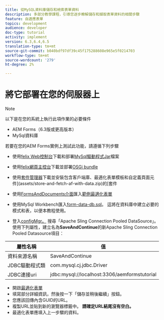 ```yaml
---
title: 從MySQL資料庫儲存和檢索表單資料
description: 多部分教學課程，引導您逐步瞭解儲存和擷取表單資料的相關步驟
feature: 自適應表單
topics: development
audience: developer
doc-type: tutorial
activity: implement
version: 6.3,6.4,6.5
translation-type: tm+mt
source-git-commit: b040bdf97df39c45f175288608e965e5f0214703
workflow-type: tm+mt
source-wordcount: '279'
ht-degree: 2%

---
```



# 將它部署在您的伺服器上

>[!NOTE]
>
>以下是在您的系統上執行此項作業的必要條件
>
>* AEM Forms（6.3版或更高版本）
>* MySql資料庫


若要在您的AEM Forms實例上測試此功能，請遵循下列步驟

* 使用[felix Web控制台](http://localhost:4502/system/console/bundles)下載和部署[MySql驅動程式Jar](assets/mysqldriver.jar)檔案
* 使用[felix網頁主控台](http://localhost:4502/system/console/bundles)下載並部署[OSGi bundle](assets/SaveAndContinue.SaveAndContinue.core-1.0-SNAPSHOT.jar)
* 使用[套件管理器](http://localhost:4502/crx/packmgr/index.jsp)下載並安裝包含客戶端庫、最適化表單模板和自定義頁面元件](assets/store-and-fetch-af-with-data.zip)的[套件
* 使用[FormsAndDocuments介面](http://localhost:4502/aem/forms.html/content/dam/formsanddocuments)匯入[範例最適化表單](assets/sample-adaptive-form.zip)

* 使用MySql Workbench匯入[form-data-db.sql](assets/form-data-db.sql)。 這將在資料庫中建立必要的模式和表，以便本教程使用。
* 登入[configMgr。](http://localhost:4502/system/console/configMgr) 搜尋「Apache Sling Connection Pooled DataSource」。使用下列屬性，建立名為&#x200B;**SaveAndContinue**&#x200B;的新Apache Sling Connection Pooled Datasource項目：

| 屬性名稱 | 值 |
------------------------|---------------------------------------
| 資料來源名稱 | SaveAndContinue |
| JDBC驅動程式類 | com.mysql.cj.jdbc.Driver |
| JDBC連接uri | jdbc:mysql://localhost:3306/aemformstutorial |


* 開啟[最適化表單](http://localhost:4502/content/dam/formsanddocuments/demostoreandretrieveformdata/jcr:content?wcmmode=disabled)
* 填寫部分詳細資訊，然後按一下「儲存並稍後繼續」按鈕。
* 您應該回傳內含GUID的URL。
* 複製URL並貼到新的瀏覽器標籤中。 **請確定URL結尾沒有空白。**
* 最適化表單應填入上一步驟的資料。
